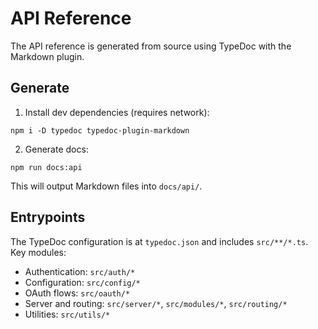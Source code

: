 # API Reference

The API reference is generated from source using TypeDoc with the Markdown plugin.

## Generate

1) Install dev dependencies (requires network):

```
npm i -D typedoc typedoc-plugin-markdown
```

2) Generate docs:

```
npm run docs:api
```

This will output Markdown files into `docs/api/`.

## Entrypoints

The TypeDoc configuration is at `typedoc.json` and includes `src/**/*.ts`. Key modules:

- Authentication: `src/auth/*`
- Configuration: `src/config/*`
- OAuth flows: `src/oauth/*`
- Server and routing: `src/server/*`, `src/modules/*`, `src/routing/*`
- Utilities: `src/utils/*`

